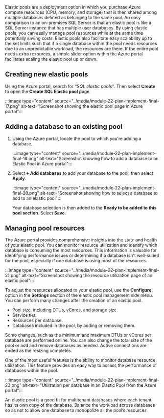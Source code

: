 Elastic pools are a deployment option in which you purchase Azure compute resources (CPU, memory, and storage) that is then shared among multiple databases defined as belonging to the same pool. An easy comparison to an on-premises SQL Server is that an elastic pool is like a SQL Server instance that has multiple user databases. By using elastic pools, you can easily manage pool resources while at the same time potentially saving costs. Elastic pools also facilitate easy scalability up to the set limits such that if a single database within the pool needs resources due to an unpredictable workload, the resources are there. If the entire pool needs extra resources, a simple slider option within the Azure portal facilitates scaling the elastic pool up or down.

## Creating new elastic pools

Using the Azure portal, search for *“SQL elastic pools”*. Then select **Create** to open the **Create SQL Elastic pool** page.

:::image type="content" source="../media/module-22-plan-implement-final-17.png" alt-text="Screenshot showing the elastic pool page in Azure portal":::

## Adding a database to an existing pool

1. Using the Azure portal, locate the pool to which you're adding a database.

    :::image type="content" source="../media/module-22-plan-implement-final-18.png" alt-text="Screenshot showing how to add a database to an Elastic Pool in Azure portal":::

1. Select **+ Add databases** to add your database to the pool, then select **Apply**.

    :::image type="content" source="../media/module-22-plan-implement-final-20.png" alt-text="Screenshot showing how to select a database to add to an elastic pool":::

    Your database selection is then added to the **Ready to be added to this pool section**. Select **Save**.

## Managing pool resources

The Azure portal provides comprehensive insights into the state and health of your elastic pool. You can monitor resource utilization and identify which database is consuming the most resources. This information is valuable for identifying performance issues or determining if a database isn't well-suited for the pool, especially if one database is using most of the resources.

:::image type="content" source="../media/module-22-plan-implement-final-21.png" alt-text="Screenshot showing the resource utilization page of an elastic pool":::

To adjust the resources allocated to your elastic pool, use the **Configure** option in the **Settings** section of the elastic pool management side menu. You can perform many changes after the creation of an elastic pool.

- Pool size, including DTUs, vCores, and storage size.
- Service tier.
- Resources per database.
- Databases included in the pool, by adding or removing them.

Some changes, such as the minimum and maximum DTUs or vCores per database are performed online. You can also change the total size of the pool or add and remove databases as needed. Active connections are ended as the resizing completes.

One of the most useful features is the ability to monitor database resource utilization. This feature provides an easy way to assess the performance of databases within the pool.

:::image type="content" source="../media/module-22-plan-implement-final-23.png" alt-text="Utilization per database in an Elastic Pool from the Azure portal":::

An elastic pool is a good fit for multitenant databases where each tenant has its own copy of the database. Balance the workload across databases so as not to allow one database to monopolize all the pool’s resources.
